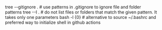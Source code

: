 tree --gitignore . # use patterns in .gitignore to ignore file and folder patterns
tree --I <pattern> . # do not list files or folders that match the given pattern. It takes only one parameters
bash -l {0} # alternative to source ~/.bashrc and preferred way to initialize shell in github actions
